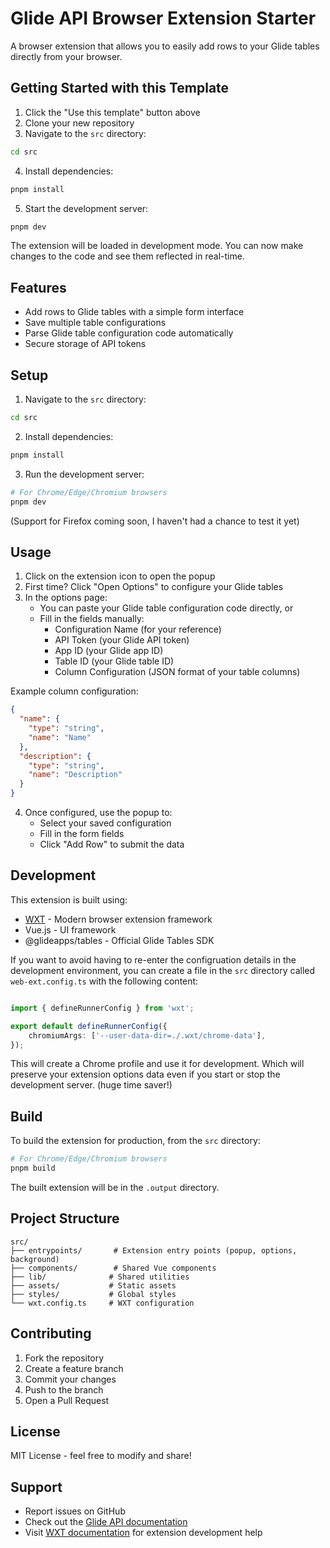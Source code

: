 # Glide API Browser Extension Starter

A browser extension that allows you to easily add rows to your Glide tables directly from your browser.

## Getting Started with this Template

1. Click the "Use this template" button above
2. Clone your new repository
3. Navigate to the `src` directory:
```bash
cd src
```
4. Install dependencies:
```bash
pnpm install
```
5. Start the development server:
```bash
pnpm dev
```

The extension will be loaded in development mode. You can now make changes to the code and see them reflected in real-time.

## Features

- Add rows to Glide tables with a simple form interface
- Save multiple table configurations
- Parse Glide table configuration code automatically
- Secure storage of API tokens

## Setup

1. Navigate to the `src` directory:
```bash
cd src
```

2. Install dependencies:
```bash
pnpm install
```

3. Run the development server:
```bash
# For Chrome/Edge/Chromium browsers
pnpm dev
```

(Support for Firefox coming soon, I haven't had a chance to test it yet)

## Usage

1. Click on the extension icon to open the popup
2. First time? Click "Open Options" to configure your Glide tables
3. In the options page:
   - You can paste your Glide table configuration code directly, or
   - Fill in the fields manually:
     - Configuration Name (for your reference)
     - API Token (your Glide API token)
     - App ID (your Glide app ID)
     - Table ID (your Glide table ID)
     - Column Configuration (JSON format of your table columns)

Example column configuration:
```json
{
  "name": {
    "type": "string",
    "name": "Name"
  },
  "description": {
    "type": "string",
    "name": "Description"
  }
}
```

4. Once configured, use the popup to:
   - Select your saved configuration
   - Fill in the form fields
   - Click "Add Row" to submit the data

## Development

This extension is built using:
- [WXT](https://wxt.dev) - Modern browser extension framework
- Vue.js - UI framework
- @glideapps/tables - Official Glide Tables SDK

If you want to avoid having to re-enter the configruation details in the development environment, you can create a file in the `src` directory called `web-ext.config.ts` with the following content:
```ts

import { defineRunnerConfig } from 'wxt';

export default defineRunnerConfig({
    chromiumArgs: ['--user-data-dir=./.wxt/chrome-data'],
});
```

This will create a Chrome profile and use it for development. Which will preserve your extension options data even if you start or stop the development server. (huge time saver!)

## Build

To build the extension for production, from the `src` directory:
```bash
# For Chrome/Edge/Chromium browsers
pnpm build
```

The built extension will be in the `.output` directory.

## Project Structure

```
src/
├── entrypoints/       # Extension entry points (popup, options, background)
├── components/        # Shared Vue components
├── lib/              # Shared utilities
├── assets/           # Static assets
├── styles/           # Global styles
└── wxt.config.ts     # WXT configuration
```

## Contributing

1. Fork the repository
2. Create a feature branch
3. Commit your changes
4. Push to the branch
5. Open a Pull Request

## License

MIT License - feel free to modify and share!

## Support

- Report issues on GitHub
- Check out the [Glide API documentation](https://docs.glideapps.com/reference/api-introduction)
- Visit [WXT documentation](https://wxt.dev) for extension development help
